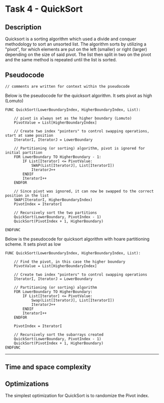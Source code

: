 # Task 4 - QuickSort

## Description
Quicksort is a sorting algorithm which used a divide and conquer methodology to sort an unsorted list.
The algorithm sorts by utilizing a "pivot", for which elements are put on the left (smaller) or right (larger) depending on the size of said pivot. The list then split in two on the pivot and the same method is repeated until the list is sorted.

## Pseudocode 
`// comments are written for context within the pseudocode`

Below is the pseudocode for the quicksort algorithm. It sets pivot as high (Lomuto) 

```
FUNC QuickSort(LowerBoundaryIndex, HigherBoundaryIndex, List):

    // pivot is always set as the higher boundary (Lomuto)
    PivotValue = List[HigherBoundaryIndex]
    
    // Create two index "pointers" to control swapping operations, start at same position
    IteratorI, IteratorJ = LowerBoundary

    // Partitioning (or sorting) algorithm, pivot is ignored for initial partition
    FOR LowerBoundary TO HigherBoundary - 1: 
        IF List[Iterator] <= PivotValue:
            SWAP(List[IteratorJ], List[IteratorI])            
            IteratorJ++
        ENDIF
        IteratorI++
    ENDFOR

    // Since pivot was ignored, it can now be swapped to the correct position in the list
    SWAP(IteratorI, HigherBoundaryIndex)
    PivotIndex = IteratorI

    // Recursively sort the two partitions 
    QuickSort(LowerBoundary, PivotIndex - 1)
    QuickSort(PivotIndex + 1, HigherBoundary)

ENDFUNC
```

Below is the pseudocode for quicksort algorithm with hoare partitioning scheme. It sets pivot as low 

```
FUNC QuickSort(LowerBoundaryIndex, HigherBoundaryIndex, List):

    // Find the pivot, in this case the higher boundary
    PivotValue = List[HigherBoundaryIndex]
    
    // Create two index "pointers" to control swapping operations
    IteratorI, IteratorJ = LowerBoundary

    // Partitioning (or sorting) algorithm
    FOR LowerBoundary TO HigherBoundary:
        IF List[Iterator] <= PivotValue:
            Swap(List[IteratorJ], List[IteratorI])            
            IteratorJ++
        ENDIF
        IteratorI++
    ENDFOR

    PivotIndex = IteratorI

    // Recursively sort the subarrays created
    QuickSort(LowerBoundary, PivotIndex - 1)
    QuickSort(PivotIndex + 1, HigherBoundary)
ENDFUNC
```
---
## Time and space complexity

## Optimizations  
The simplest optimization for QuickSort is to randomize the Pivot index.
